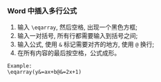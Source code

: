 ### Word 中插入多行公式

1. 输入 `\eqarray`, 然后空格, 出现一个黑色方框;
2. 输入一对括号, 所有行都需要输入到括号之间;
3. 输入公式, 使用 `&` 标记需要对齐的地方, 使用 `@` 换行;
4. 在所有内容的最后按空格，公式成形。

```
Example: 
\eqarray(y&=ax+b@&=2x+1)
```
